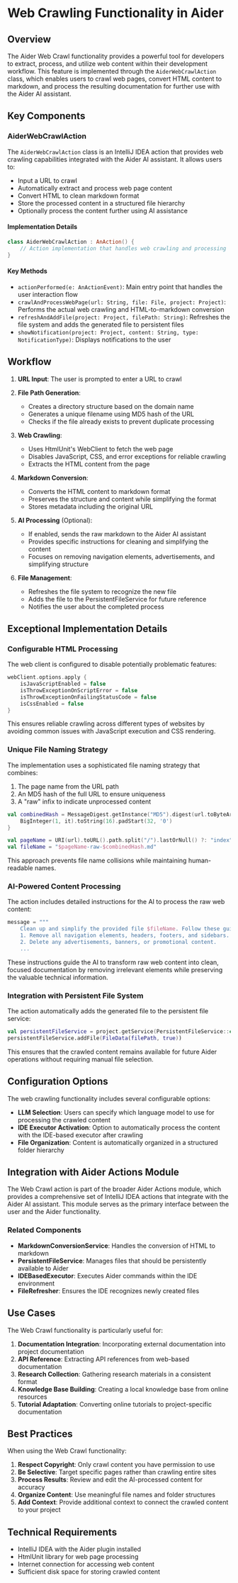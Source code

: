 # Web Crawling Functionality in Aider

## Overview

The Aider Web Crawl functionality provides a powerful tool for developers to extract, process, and utilize web content within their development workflow. This feature is implemented through the `AiderWebCrawlAction` class, which enables users to crawl web pages, convert HTML content to markdown, and process the resulting documentation for further use with the Aider AI assistant.

## Key Components

### AiderWebCrawlAction

The `AiderWebCrawlAction` class is an IntelliJ IDEA action that provides web crawling capabilities integrated with the Aider AI assistant. It allows users to:

- Input a URL to crawl
- Automatically extract and process web page content
- Convert HTML to clean markdown format
- Store the processed content in a structured file hierarchy
- Optionally process the content further using AI assistance

#### Implementation Details

```kotlin
class AiderWebCrawlAction : AnAction() {
    // Action implementation that handles web crawling and processing
}
```

#### Key Methods

- `actionPerformed(e: AnActionEvent)`: Main entry point that handles the user interaction flow
- `crawlAndProcessWebPage(url: String, file: File, project: Project)`: Performs the actual web crawling and HTML-to-markdown conversion
- `refreshAndAddFile(project: Project, filePath: String)`: Refreshes the file system and adds the generated file to persistent files
- `showNotification(project: Project, content: String, type: NotificationType)`: Displays notifications to the user

## Workflow

1. **URL Input**: The user is prompted to enter a URL to crawl
2. **File Path Generation**: 
   - Creates a directory structure based on the domain name
   - Generates a unique filename using MD5 hash of the URL
   - Checks if the file already exists to prevent duplicate processing

3. **Web Crawling**:
   - Uses HtmlUnit's WebClient to fetch the web page
   - Disables JavaScript, CSS, and error exceptions for reliable crawling
   - Extracts the HTML content from the page

4. **Markdown Conversion**:
   - Converts the HTML content to markdown format
   - Preserves the structure and content while simplifying the format
   - Stores metadata including the original URL

5. **AI Processing** (Optional):
   - If enabled, sends the raw markdown to the Aider AI assistant
   - Provides specific instructions for cleaning and simplifying the content
   - Focuses on removing navigation elements, advertisements, and simplifying structure

6. **File Management**:
   - Refreshes the file system to recognize the new file
   - Adds the file to the PersistentFileService for future reference
   - Notifies the user about the completed process

## Exceptional Implementation Details

### Configurable HTML Processing

The web client is configured to disable potentially problematic features:

```kotlin
webClient.options.apply {
    isJavaScriptEnabled = false
    isThrowExceptionOnScriptError = false
    isThrowExceptionOnFailingStatusCode = false
    isCssEnabled = false
}
```

This ensures reliable crawling across different types of websites by avoiding common issues with JavaScript execution and CSS rendering.

### Unique File Naming Strategy

The implementation uses a sophisticated file naming strategy that combines:

1. The page name from the URL path
2. An MD5 hash of the full URL to ensure uniqueness
3. A "raw" infix to indicate unprocessed content

```kotlin
val combinedHash = MessageDigest.getInstance("MD5").digest(url.toByteArray()).let {
    BigInteger(1, it).toString(16).padStart(32, '0')
}

val pageName = URI(url).toURL().path.split("/").lastOrNull() ?: "index"
val fileName = "$pageName-raw-$combinedHash.md"
```

This approach prevents file name collisions while maintaining human-readable names.

### AI-Powered Content Processing

The action includes detailed instructions for the AI to process the raw web content:

```kotlin
message = """
    Clean up and simplify the provided file $fileName. Follow these guidelines:
    1. Remove all navigation elements, headers, footers, and sidebars.
    2. Delete any advertisements, banners, or promotional content.
    ...
```

These instructions guide the AI to transform raw web content into clean, focused documentation by removing irrelevant elements while preserving the valuable technical information.

### Integration with Persistent File System

The action automatically adds the generated file to the persistent file service:

```kotlin
val persistentFileService = project.getService(PersistentFileService::class.java)
persistentFileService.addFile(FileData(filePath, true))
```

This ensures that the crawled content remains available for future Aider operations without requiring manual file selection.

## Configuration Options

The web crawling functionality includes several configurable options:

- **LLM Selection**: Users can specify which language model to use for processing the crawled content
- **IDE Executor Activation**: Option to automatically process the content with the IDE-based executor after crawling
- **File Organization**: Content is automatically organized in a structured folder hierarchy

## Integration with Aider Actions Module

The Web Crawl action is part of the broader Aider Actions module, which provides a comprehensive set of IntelliJ IDEA actions that integrate with the Aider AI assistant. This module serves as the primary interface between the user and the Aider functionality.

### Related Components

- **MarkdownConversionService**: Handles the conversion of HTML to markdown
- **PersistentFileService**: Manages files that should be persistently available to Aider
- **IDEBasedExecutor**: Executes Aider commands within the IDE environment
- **FileRefresher**: Ensures the IDE recognizes newly created files

## Use Cases

The Web Crawl functionality is particularly useful for:

1. **Documentation Integration**: Incorporating external documentation into project documentation
2. **API Reference**: Extracting API references from web-based documentation
3. **Research Collection**: Gathering research materials in a consistent format
4. **Knowledge Base Building**: Creating a local knowledge base from online resources
5. **Tutorial Adaptation**: Converting online tutorials to project-specific documentation

## Best Practices

When using the Web Crawl functionality:

1. **Respect Copyright**: Only crawl content you have permission to use
2. **Be Selective**: Target specific pages rather than crawling entire sites
3. **Process Results**: Review and edit the AI-processed content for accuracy
4. **Organize Content**: Use meaningful file names and folder structures
5. **Add Context**: Provide additional context to connect the crawled content to your project

## Technical Requirements

- IntelliJ IDEA with the Aider plugin installed
- HtmlUnit library for web page processing
- Internet connection for accessing web content
- Sufficient disk space for storing crawled content
